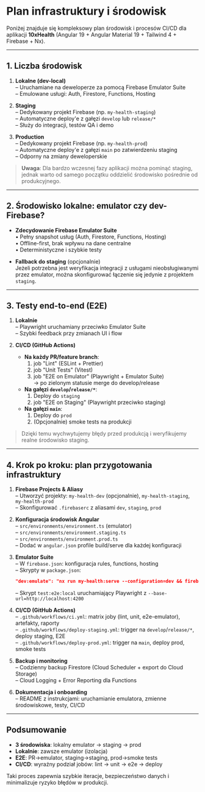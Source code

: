 # Plan infrastruktury i środowisk

Poniżej znajduje się kompleksowy plan środowisk i procesów CI/CD dla aplikacji **10xHealth** (Angular 19 + Angular Material 19 + Tailwind 4 + Firebase + Nx).

---

## 1. Liczba środowisk

1. **Lokalne (dev-local)**  
   – Uruchamiane na deweloperze za pomocą Firebase Emulator Suite  
   – Emulowane usługi: Auth, Firestore, Functions, Hosting

2. **Staging**  
   – Dedykowany projekt Firebase (np. `my-health-staging`)  
   – Automatyczne deploy'e z gałęzi `develop` lub `release/*`  
   – Służy do integracji, testów QA i demo

3. **Production**  
   – Dedykowany projekt Firebase (np. `my-health-prod`)  
   – Automatyczne deploy'e z gałęzi `main` po zatwierdzeniu staging  
   – Odporny na zmiany deweloperskie

> **Uwaga**: Dla bardzo wczesnej fazy aplikacji można pominąć staging, jednak warto od samego początku oddzielić środowisko pośrednie od produkcyjnego.

---

## 2. Środowisko lokalne: emulator czy dev-Firebase?

- **Zdecydowanie Firebase Emulator Suite**  
  • Pełny snapshot usług (Auth, Firestore, Functions, Hosting)  
  • Offline-first, brak wpływu na dane centralne  
  • Deterministyczne i szybkie testy

- **Fallback do staging** (opcjonalnie)  
  Jeżeli potrzebna jest weryfikacja integracji z usługami nieobsługiwanymi przez emulator, można skonfigurować łączenie się jedynie z projektem `staging`.

---

## 3. Testy end-to-end (E2E)

1. **Lokalnie**  
   – Playwright uruchamiany przeciwko Emulator Suite  
   – Szybki feedback przy zmianach UI i flow

2. **CI/CD (GitHub Actions)**
   - **Na każdy PR/feature branch**:
     1. job "Lint" (ESLint + Prettier)  
     2. job "Unit Tests" (Vitest)  
     3. job "E2E on Emulator" (Playwright + Emulator Suite)  
     → po zielonym statusie merge do develop/release
   - **Na gałęzi `develop`/`release/*`**:
     1. Deploy do `staging`  
     2. job "E2E on Staging" (Playwright przeciwko staging)  
   - **Na gałęzi `main`**:
     1. Deploy do `prod`  
     2. (Opcjonalnie) smoke tests na produkcji

> Dzięki temu wychwytujemy błędy przed produkcją i weryfikujemy realne środowisko staging.

---

## 4. Krok po kroku: plan przygotowania infrastruktury

1. **Firebase Projects & Aliasy**  
   – Utworzyć projekty: `my-health-dev` (opcjonalnie), `my-health-staging`, `my-health-prod`  
   – Skonfigurować `.firebaserc` z aliasami `dev`, `staging`, `prod`

2. **Konfiguracja środowisk Angular**  
   – `src/environments/environment.ts` (emulator)  
   – `src/environments/environment.staging.ts`  
   – `src/environments/environment.prod.ts`  
   – Dodać w `angular.json` profile build/serve dla każdej konfiguracji

3. **Emulator Suite**  
   – W `firebase.json`: konfiguracja rules, functions, hosting  
   – Skrypty w `package.json`:
   ```json
   "dev:emulate": "nx run my-health:serve --configuration=dev && firebase emulators:start --only auth,firestore,functions,hosting"
   ```
   – Skrypt `test:e2e:local` uruchamiający Playwright z `--base-url=http://localhost:4200`

4. **CI/CD (GitHub Actions)**  
   – `.github/workflows/ci.yml`: matrix joby (lint, unit, e2e-emulator), artefakty, raporty  
   – `.github/workflows/deploy-staging.yml`: trigger na `develop`/`release/*`, deploy staging, E2E  
   – `.github/workflows/deploy-prod.yml`: trigger na `main`, deploy prod, smoke tests

5. **Backup i monitoring**  
   – Codzienny backup Firestore (Cloud Scheduler + export do Cloud Storage)  
   – Cloud Logging + Error Reporting dla Functions

6. **Dokumentacja i onboarding**  
   – README z instrukcjami: uruchamianie emulatora, zmienne środowiskowe, testy, CI/CD

---

## Podsumowanie

- **3 środowiska**: lokalny emulator → staging → prod
- **Lokalnie**: zawsze emulator (izolacja)
- **E2E**: PR→emulator, staging→staging, prod→smoke tests
- **CI/CD**: wyraźny podział jobów: lint → unit → e2e → deploy

Taki proces zapewnia szybkie iteracje, bezpieczeństwo danych i minimalizuje ryzyko błędów w produkcji. 